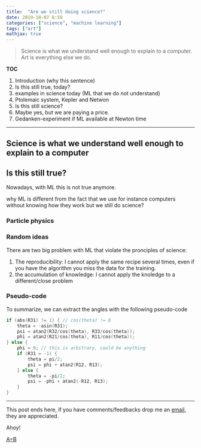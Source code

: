 ```yaml
---
title:  "Are we still doing science?"
date: 2019-10-07 8:59
categories: ["science", "machine learning"]
tags: ["art"]
mathjax: true
---
```


$$
    \newcommand{\bm}[1]{\boldsymbol{#1}}
$$



> Science is what we understand well enough to explain to a computer.  Art is
> everything else we do.

**TOC**

1. Introduction (why this sentence)
2. Is this still true, today?
3. examples in science today (ML that we do not understand)
3. Ptolemaic system, Kepler and Netwon
4. Is this still science?
5. Maybe yes, but we are paying a price.
  1. Gedanken-experiment if ML available at Newton time





---


## Science is what we understand well enough to explain to a computer


## Is this still true?

Nowadays, with ML this is not true anymore.

why ML is different from the fact that we use for instance computers without
knowing how they work but we still do science?

### Particle physics


### Random ideas

There are two big problem with ML that violate the pronciples of science:
1. The reproducibility: I cannot apply the same recipe several times, even if
   you have the algorithm you miss the data for the training.
2. the accumulation of knowledge: I cannot apply the knoledge to a
   different/close problem




### Pseudo-code

To summarize, we can extract the angles with the following pseudo-code

```c++
if (abs(R31) != 1) { // cos(theta) != 0
    theta = -asin(R31);
    psi = atan2(R32/cos(theta), R33/cos(theta));
    phi = atan2(R21/cos(theta), R11/cos(theta));
} else {
    phi = 0; // this is arbitrary, could be anything
    if (R31 = -1) {
        theta = pi/2;
        psi = phi + atan2(R12, R13);
    } else {
        theta = -pi/2;
        psi = -phi + atan2(-R12, R13);
    }
}
```


---

This post ends here, if you have comments/feedbacks drop me an [email](mailto:i.moron.pirate@gmail.com),
they are appreciated.

Ahoy!


[A=B](https://www.math.upenn.edu/~wilf/AeqB.html)
